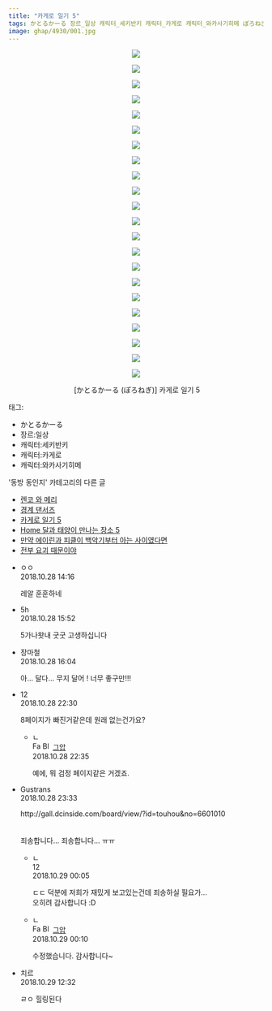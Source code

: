 ```yaml
---
title: "카게로 일기 5"
tags: かとるかーる 장르_일상 캐릭터_세키반키 캐릭터_카게로 캐릭터_와카사기히메 ぽろねぎ 동방_동인지
image: ghap/4930/001.jpg
---
```

<div class="article">
<p style="text-align: center; clear: none; float: none;"><img src="{{ site.nasurl }}/ghap/4930/001.jpg"/></p>
<p style="text-align: center; clear: none; float: none;"><img src="{{ site.nasurl }}/ghap/4930/002.jpg"/></p>
<p style="text-align: center; clear: none; float: none;"><img src="{{ site.nasurl }}/ghap/4930/003.jpg"/></p>
<p style="text-align: center; clear: none; float: none;"><img src="{{ site.nasurl }}/ghap/4930/004.jpg"/></p>
<p style="text-align: center; clear: none; float: none;"><img src="{{ site.nasurl }}/ghap/4930/005.jpg"/></p>
<p style="text-align: center; clear: none; float: none;"><img src="{{ site.nasurl }}/ghap/4930/006.jpg"/></p>
<p style="text-align: center; clear: none; float: none;"><img src="{{ site.nasurl }}/ghap/4930/007.jpg"/></p>
<p style="text-align: center; clear: none; float: none;"><img src="{{ site.nasurl }}/ghap/4930/008.jpg"/></p>
<p style="text-align: center; clear: none; float: none;"><img src="{{ site.nasurl }}/ghap/4930/009.jpg"/></p>
<p style="text-align: center; clear: none; float: none;"><img src="{{ site.nasurl }}/ghap/4930/010.jpg"/></p>
<p style="text-align: center; clear: none; float: none;"><img src="{{ site.nasurl }}/ghap/4930/011.jpg"/></p>
<p style="text-align: center; clear: none; float: none;"><img src="{{ site.nasurl }}/ghap/4930/012.jpg"/></p>
<p style="text-align: center; clear: none; float: none;"><img src="{{ site.nasurl }}/ghap/4930/013.jpg"/></p>
<p style="text-align: center; clear: none; float: none;"><img src="{{ site.nasurl }}/ghap/4930/014.jpg"/></p>
<p style="text-align: center; clear: none; float: none;"><img src="{{ site.nasurl }}/ghap/4930/015.jpg"/></p>
<p style="text-align: center; clear: none; float: none;"><img src="{{ site.nasurl }}/ghap/4930/016.jpg"/></p>
<p style="text-align: center; clear: none; float: none;"><img src="{{ site.nasurl }}/ghap/4930/017.jpg"/></p>
<p style="text-align: center; clear: none; float: none;"><img src="{{ site.nasurl }}/ghap/4930/018.jpg"/></p>
<p style="text-align: center; clear: none; float: none;"><img src="{{ site.nasurl }}/ghap/4930/019.jpg"/></p>
<p style="text-align: center; clear: none; float: none;"><img src="{{ site.nasurl }}/ghap/4930/020.jpg"/></p>
<p style="text-align: center; clear: none; float: none;"><img src="{{ site.nasurl }}/ghap/4930/021.jpg"/></p>
<p style="text-align: center; clear: none; float: none;"><img src="{{ site.nasurl }}/ghap/4930/022.jpg"/></p>
<p style="text-align: center; clear: none; float: none;"> [かとるかーる (ぽろねぎ)] 카게로 일기 5</p>
</div><div class="tagTrail">
<p>태그: </p>
<ul>
<li>かとるかーる</li>
<li>장르:일상</li>
<li>캐릭터:세키반키</li>
<li>캐릭터:카게로</li>
<li>캐릭터:와카사기히메</li>
</ul>
</div><div class="another">
<p>'동방 동인지' 카테고리의 다른 글</p>
<ul>
<li><a href="/2018-11-01-ghap_5052">렌코 와 메리</a></li>
<li><a href="/2018-10-29-ghap_4821">경계 댄서즈</a></li>
<li><a href="/2018-10-28-ghap_4930">카게로 일기 5</a></li>
<li><a href="/2018-10-28-ghap_4929">Home 달과 태양이 만나는 장소 5</a></li>
<li><a href="/2018-10-27-ghap_4904">만약 에이린과 피클이 백악기부터 아는 사이였다면</a></li>
<li><a href="/2018-10-25-ghap_4831">전부 요괴 때문이야</a></li>
</ul>
</div><div class="cb_module cb_fluid">
<div class="cb_wrt cb_profile">
<div class="comment">
<ul>
<li class="cb_thumb_off" id="comment15363900">
<div class="cb_comment_area">
<div class="cb_info_area">
<div class="cb_section">
<span class="cb_nick_name">ㅇㅇ</span>
</div>
<div class="cb_section">
<span class="cb_date">2018.10.28 14:16 </span>
</div>
</div>
<div class="cb_dsc_comment">
<p class="cb_dsc">
											레알 훈훈하네
										</p>
</div>
</div></li>
<li class="cb_thumb_off" id="comment15363925">
<div class="cb_comment_area">
<div class="cb_info_area">
<div class="cb_section">
<span class="cb_nick_name">5h</span>
</div>
<div class="cb_section">
<span class="cb_date">2018.10.28 15:52 </span>
</div>
</div>
<div class="cb_dsc_comment">
<p class="cb_dsc">
											5가나왓내 굿굿 고생하십니다
										</p>
</div>
</div></li>
<li class="cb_thumb_off" id="comment15363930">
<div class="cb_comment_area">
<div class="cb_info_area">
<div class="cb_section">
<span class="cb_nick_name">장마철</span>
</div>
<div class="cb_section">
<span class="cb_date">2018.10.28 16:04 </span>
</div>
</div>
<div class="cb_dsc_comment">
<p class="cb_dsc">
											아... 달다... 무지 달어 ! 너무 좋구만!!!
										</p>
</div>
</div></li>
<li class="cb_thumb_off" id="comment15364067">
<div class="cb_comment_area">
<div class="cb_info_area">
<div class="cb_section">
<span class="cb_nick_name">12</span>
</div>
<div class="cb_section">
<span class="cb_date">2018.10.28 22:30 </span>
</div>
</div>
<div class="cb_dsc_comment">
<p class="cb_dsc">
											8페이지가 빠진거같은데 원래 없는건가요?
										</p>
</div>
<ul>
<li class="cb_thumb_off" id="comment15364069">
<span class="cb_bu_subnode">ㄴ</span>
<div class="cb_comment_area">
<div class="cb_info_area">
<div class="cb_section">
<span class="cb_nick_name"><img alt="Favicon of https://ghaptouhou.tistory.com" height="16" onerror="this.onerror=null;this.parentNode.removeChild(this)" src="https://ghaptouhou.tistory.com/favicon.ico" width="16"/> <img alt="BlogIcon" height="16" onerror="this.parentNode.removeChild(this)" src="https://ghaptouhou.tistory.com/index.gif" width="16"/> <a href="https://ghaptouhou.tistory.com" onclick="return openLinkInNewWindow(this)"> 그압</a><span class="tistoryProfileLayerTrigger" onclick='TistoryProfile.show(event, this, {"title":"\uc800\uae30 \uc774\uac70 \ub098\uc911\uc5d0 \uc218\uc815 \uac00\ub2a5\ud558\ub098\uc694","url":"https:\/\/ghap.tistory.com","nickname":"\uadf8\uc555","items":[]}); return false;'></span></span>
</div>
<div class="cb_section">
<span class="cb_date">2018.10.28 22:35 </span>
</div>
</div>
<div class="cb_dsc_comment">
<p class="cb_dsc">
																예에, 뭐 검정 페이지같은 거겠죠.
															</p>
</div>
</div>
</li>
</ul>
</div></li>
<li class="cb_thumb_off" id="comment15364104">
<div class="cb_comment_area">
<div class="cb_info_area">
<div class="cb_section">
<span class="cb_nick_name">Gustrans</span>
</div>
<div class="cb_section">
<span class="cb_date">2018.10.28 23:33 </span>
</div>
</div>
<div class="cb_dsc_comment">
<p class="cb_dsc">
											http://gall.dcinside.com/board/view/?id=touhou&amp;no=6601010<br/>
<br/>
<br/>
죄송합니다... 죄송합니다... ㅠㅠ
										</p>
</div>
<ul>
<li class="cb_thumb_off" id="comment15364121">
<span class="cb_bu_subnode">ㄴ</span>
<div class="cb_comment_area">
<div class="cb_info_area">
<div class="cb_section">
<span class="cb_nick_name">12</span>
</div>
<div class="cb_section">
<span class="cb_date">2018.10.29 00:05 </span>
</div>
</div>
<div class="cb_dsc_comment">
<p class="cb_dsc">
																ㄷㄷ 덕분에 저희가 재밌게 보고있는건데 죄송하실 필요가...<br/>
오히려 감사합니다 :D
															</p>
</div>
</div>
</li>
<li class="cb_thumb_off" id="comment15364127">
<span class="cb_bu_subnode">ㄴ</span>
<div class="cb_comment_area">
<div class="cb_info_area">
<div class="cb_section">
<span class="cb_nick_name"><img alt="Favicon of https://ghaptouhou.tistory.com" height="16" onerror="this.onerror=null;this.parentNode.removeChild(this)" src="https://ghaptouhou.tistory.com/favicon.ico" width="16"/> <img alt="BlogIcon" height="16" onerror="this.parentNode.removeChild(this)" src="https://ghaptouhou.tistory.com/index.gif" width="16"/> <a href="https://ghaptouhou.tistory.com" onclick="return openLinkInNewWindow(this)"> 그압</a><span class="tistoryProfileLayerTrigger" onclick='TistoryProfile.show(event, this, {"title":"\uc800\uae30 \uc774\uac70 \ub098\uc911\uc5d0 \uc218\uc815 \uac00\ub2a5\ud558\ub098\uc694","url":"https:\/\/ghap.tistory.com","nickname":"\uadf8\uc555","items":[]}); return false;'></span></span>
</div>
<div class="cb_section">
<span class="cb_date">2018.10.29 00:10 </span>
</div>
</div>
<div class="cb_dsc_comment">
<p class="cb_dsc">
																수정했습니다. 감사합니다~
															</p>
</div>
</div>
</li>
</ul>
</div></li>
<li class="cb_thumb_off" id="comment15364368">
<div class="cb_comment_area">
<div class="cb_info_area">
<div class="cb_section">
<span class="cb_nick_name">치르</span>
</div>
<div class="cb_section">
<span class="cb_date">2018.10.29 12:32 </span>
</div>
</div>
<div class="cb_dsc_comment">
<p class="cb_dsc">
											ㄹㅇ 힐링된다
										</p>
</div>
</div></li>
</ul>
</div>
</div><!-- commentList close -->
</div>